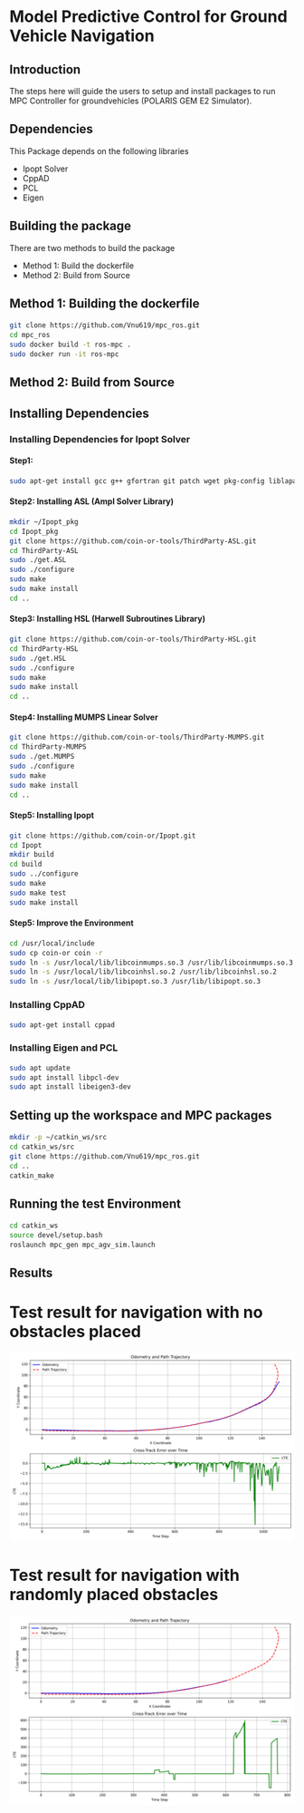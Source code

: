 # Model Predictive Control for Ground Vehicle Navigation
## Introduction
The steps here will guide the users to setup and install packages to run MPC Controller for groundvehicles (POLARIS GEM E2 Simulator). 
## Dependencies
This Package depends on the following libraries
* Ipopt Solver
* CppAD
* PCL
* Eigen
## Building the package
There are two methods to build the package
* Method 1: Build the dockerfile
* Method 2: Build from Source
## Method 1: Building the dockerfile
```bash
git clone https://github.com/Vnu619/mpc_ros.git
cd mpc_ros
sudo docker build -t ros-mpc .
sudo docker run -it ros-mpc
```
## Method 2: Build from Source
## Installing Dependencies
### Installing Dependencies for Ipopt Solver 
#### Step1:
```bash
sudo apt-get install gcc g++ gfortran git patch wget pkg-config liblapack-dev libmetis-dev
```
#### Step2: Installing ASL (Ampl Solver Library)
```bash
mkdir ~/Ipopt_pkg
cd Ipopt_pkg
git clone https://github.com/coin-or-tools/ThirdParty-ASL.git
cd ThirdParty-ASL
sudo ./get.ASL
sudo ./configure
sudo make
sudo make install
cd ..
```
#### Step3: Installing HSL (Harwell Subroutines Library)
```bash
git clone https://github.com/coin-or-tools/ThirdParty-HSL.git
cd ThirdParty-HSL
sudo ./get.HSL
sudo ./configure
sudo make
sudo make install
cd ..
```
#### Step4: Installing MUMPS Linear Solver
```bash
git clone https://github.com/coin-or-tools/ThirdParty-MUMPS.git
cd ThirdParty-MUMPS
sudo ./get.MUMPS
sudo ./configure
sudo make
sudo make install
cd ..
```
#### Step5: Installing Ipopt
```bash
git clone https://github.com/coin-or/Ipopt.git
cd Ipopt
mkdir build
cd build
sudo ../configure
sudo make
sudo make test
sudo make install
```
#### Step5: Improve the Environment
```bash
cd /usr/local/include
sudo cp coin-or coin -r
sudo ln -s /usr/local/lib/libcoinmumps.so.3 /usr/lib/libcoinmumps.so.3
sudo ln -s /usr/local/lib/libcoinhsl.so.2 /usr/lib/libcoinhsl.so.2
sudo ln -s /usr/local/lib/libipopt.so.3 /usr/lib/libipopt.so.3
```
### Installing CppAD
```bash
sudo apt-get install cppad
```
### Installing Eigen and PCL
```bash
sudo apt update
sudo apt install libpcl-dev
sudo apt install libeigen3-dev
```
## Setting up the workspace and MPC packages
```bash
mkdir -p ~/catkin_ws/src
cd catkin_ws/src
git clone https://github.com/Vnu619/mpc_ros.git
cd ..
catkin_make
```
## Running the test Environment
```bash
cd catkin_ws
source devel/setup.bash
roslaunch mpc_gen mpc_agv_sim.launch
```
## Results
# Test result for navigation with no obstacles placed
<img width="540" alt="Screenshot 2023-09-23 at 1 10 03 PM" src="https://github.com/Vnu619/mpc_ros/blob/main/mpc_gen/odom_trajectory_plo-1t.png">
<br>

# Test result for navigation with randomly placed obstacles
<img width="540" alt="Screenshot 2023-09-23 at 1 10 03 PM" src="https://github.com/Vnu619/mpc_ros/blob/main/mpc_gen/odom_trajectory_plot_obs.png">
<br>









